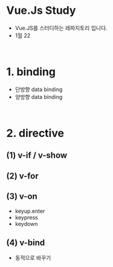 # Vue.Js Study
* Vue.JS를 스터디하는 레파지토리 입니다.
* 1월 22

<br>

# 1. binding
* 단방향 data binding
* 양방향 data binding

<br>

# 2. directive
## (1) v-if / v-show
## (2) v-for
## (3) v-on
* keyup.enter
* keypress
* keydown
## (4) v-bind
* 동적으로 바꾸기

<br>


